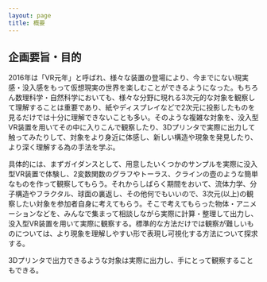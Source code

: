 ```yaml
---
layout: page
title: 概要
---
```


## 企画要旨・目的

2016年は「VR元年」と呼ばれ、様々な装置の登場により、今までにない現実感・没入感をもって仮想現実の世界を楽しむことができるようになった。もちろん数理科学・自然科学においても、様々な分野に現れる3次元的な対象を観察して理解することは重要であり、紙やディスプレイなどで2次元に投影したものを見るだけでは十分に理解できないことも多い。そのような複雑な対象を、没入型VR装置を用いてその中に入りこんで観察したり、3Dプリンタで実際に出力して触ってみたりして、対象をより身近に体感し、新しい構造や現象を発見したり、より深く理解する為の手法を学ぶ。

具体的には、まずガイダンスとして、用意したいくつかのサンプルを実際に没入型VR装置で体験し、2変数関数のグラフやトーラス、クラインの壺のような簡単なものを作って観察してもらう。それからしばらく期間をおいて、流体力学、分子構造やフラクタル、球面の裏返し、その他何でもいいので、3次元(以上)の観察したい対象を参加者自身に考えてもらう。そこで考えてもらった物体・アニメーションなどを、みんなで集まって相談しながら実際に計算・整理して出力し、没入型VR装置を用いて実際に観察する。標準的な方法だけでは観察が難しいものについては、より現象を理解しやすい形で表現し可視化する方法について探求する。

3Dプリンタで出力できるような対象は実際に出力し、手にとって観察することもできる。

